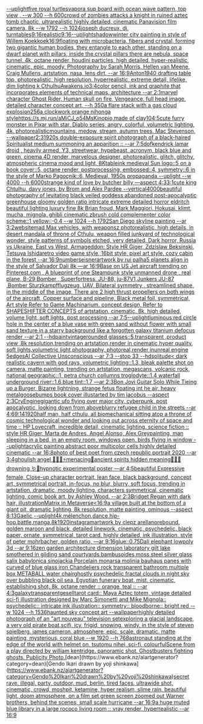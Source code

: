 [--uplight](https://www.ebank.nz/aiartgenerator?category=--uplight)[five royal turtles](https://www.ebank.nz/aiartgenerator?category=five%20royal%20turtles)[vapor](https://www.ebank.nz/aiartgenerator?category=vapor)[a sup board with ocean wave pattern, top view , --w 300 --h 600](https://www.ebank.nz/aiartgenerator?category=a%20sup%20board%20with%20ocean%20wave%20pattern%2C%20top%20view%20%2C%20--w%20300%20--h%20600)[crowd of zombies attacks a knight in ruined aztec tomb chaotic, ultrarealistic highly detailed, cinematic Panavision film camera, 8k --w 1792 --h 1024](https://www.ebank.nz/aiartgenerator?category=crowd%20of%20zombies%20attacks%20a%20knight%20in%20ruined%20aztec%20tomb%20chaotic%2C%20ultrarealistic%20highly%20detailed%2C%20cinematic%20Panavision%20film%20camera%2C%208k%20--w%201792%20--h%201024)[joseph ducreux, dj, turntables](https://www.ebank.nz/aiartgenerator?category=joseph%20ducreux%2C%20dj%2C%20turntables)[9:16](https://www.ebank.nz/aiartgenerator?category=9%3A16)[realistic](https://www.ebank.nz/aiartgenerator?category=realistic)[9:16](https://www.ebank.nz/aiartgenerator?category=9%3A16)[--uplight](https://www.ebank.nz/aiartgenerator?category=--uplight)[shadow](https://www.ebank.nz/aiartgenerator?category=shadow)[winter city painting in style of Willem Koekkoek](https://www.ebank.nz/aiartgenerator?category=winter%20city%20painting%20in%20style%20of%20Willem%20Koekkoek)[16:9](https://www.ebank.nz/aiartgenerator?category=16%3A9)[floating with microbacteria, fibers and crystal, forming two gigantic human bodies, they entangle to each other, standing on a dwarf planet with pillars, inside the crystal pillars there are nebula, space tunnel, 4k, octane render, houdini particles, high detailed, hyper-realistic, cinematic, epic, moody, Photography by Sarah Morris, Hellen van Meene, Craig Mullens, artstation, nasa, lens dirt, --ar 16:9](https://www.ebank.nz/aiartgenerator?category=floating%20with%20microbacteria%2C%20fibers%20and%20crystal%2C%20forming%20two%20gigantic%20human%20bodies%2C%20they%20entangle%20to%20each%20other%2C%20standing%20on%20a%20dwarf%20planet%20with%20pillars%2C%20inside%20the%20crystal%20pillars%20there%20are%20nebula%2C%20space%20tunnel%2C%204k%2C%20octane%20render%2C%20houdini%20particles%2C%20high%20detailed%2C%20hyper-realistic%2C%20cinematic%2C%20epic%2C%20moody%2C%20Photography%20by%20Sarah%20Morris%2C%20Hellen%20van%20Meene%2C%20Craig%20Mullens%2C%20artstation%2C%20nasa%2C%20lens%20dirt%2C%20--ar%2016%3A9)[Anton](https://www.ebank.nz/aiartgenerator?category=Anton)[1940 drafting table top, photorealistic, high resolution, hyperrealistic, extreme detail, lifelike, dim lighting k CthulhuAwakens.io](https://www.ebank.nz/aiartgenerator?category=1940%20drafting%20table%20top%2C%20photorealistic%2C%20high%20resolution%2C%20hyperrealistic%2C%20extreme%20detail%2C%20lifelike%2C%20dim%20lighting%20k%20CthulhuAwakens.io)[3:4](https://www.ebank.nz/aiartgenerator?category=3%3A4)[color pencil, ink and graphite that incorporates elements of technical maps, architecture --ar 2:1](https://www.ebank.nz/aiartgenerator?category=color%20pencil%2C%20ink%20and%20graphite%20that%20incorporates%20elements%20of%20technical%20maps%2C%20architecture%20--ar%202%3A1)[marvel character Ghost Rider, Human skull on fire, Vengeance,  full head image,  detailed character concept art, --h 350](https://www.ebank.nz/aiartgenerator?category=marvel%20character%20Ghost%20Rider%2C%20Human%20skull%20on%20fire%2C%20Vengeance%2C%20%20full%20head%20image%2C%20%20detailed%20character%20concept%20art%2C%20--h%20350)[a flare stack with a gas cloud explosion](https://www.ebank.nz/aiartgenerator?category=a%20flare%20stack%20with%20a%20gas%20cloud%20explosion)[256](https://www.ebank.nz/aiartgenerator?category=256)[a clockwork orange nihonga style](https://www.ebank.nz/aiartgenerator?category=a%20clockwork%20orange%20nihonga%20style)[<https://s.mj.run/aMiCJ_o54Ms>](https://www.ebank.nz/aiartgenerator?category=%3Chttps%3A//s.mj.run/aMiCJ_o54Ms%3E)[Kinopio,made of clay](https://www.ebank.nz/aiartgenerator?category=Kinopio%2Cmade%20of%20clay)[10](https://www.ebank.nz/aiartgenerator?category=10)[4:5](https://www.ebank.nz/aiartgenerator?category=4%3A5)[cute furry monster in Pixar with star, Diablo series, angry, colorful, volumetric lighting, 4k, photorealistic](https://www.ebank.nz/aiartgenerator?category=cute%20furry%20monster%20in%20Pixar%20with%20star%2C%20Diablo%20series%2C%20angry%2C%20colorful%2C%20volumetric%20lighting%2C%204k%2C%20photorealistic)[mountains, medow, stream, autumn trees, Mac Stevenson, --wallpaper](https://www.ebank.nz/aiartgenerator?category=mountains%2C%20medow%2C%20stream%2C%20autumn%20trees%2C%20Mac%20Stevenson%2C%20--wallpaper)[2:3](https://www.ebank.nz/aiartgenerator?category=2%3A3)[1920s double-exposure spirit photograph of a black-haired Spiritualist medium summoning an apparition :: --ar 7:5](https://www.ebank.nz/aiartgenerator?category=1920s%20double-exposure%20spirit%20photograph%20of%20a%20black-haired%20Spiritualist%20medium%20summoning%20an%20apparition%20%3A%3A%20--ar%207%3A5)[dof](https://www.ebank.nz/aiartgenerator?category=dof)[kendrick lamar droid , heavily armed, Y3, streetwear, hypebeast, acronym, black blue and green, cinema 4D render, marvelous designer, photorealistic, glitch, glitchy, atmospheric cinema mood and light, 8K](https://www.ebank.nz/aiartgenerator?category=kendrick%20lamar%20droid%20%2C%20heavily%20armed%2C%20Y3%2C%20streetwear%2C%20hypebeast%2C%20acronym%2C%20black%20blue%20and%20green%2C%20cinema%204D%20render%2C%20marvelous%20designer%2C%20photorealistic%2C%20glitch%2C%20glitchy%2C%20atmospheric%20cinema%20mood%20and%20light%2C%208K)[table](https://www.ebank.nz/aiartgenerator?category=table)[ink medieval Sun logo::5 on a book cover::5, octane render, postprocessing, embossed::4, symmetry::6 in the style of Marko Pagoçnik::6, Medieval, 1950s propaganda --uplight --w 4000 --h 6000](https://www.ebank.nz/aiartgenerator?category=ink%20medieval%20Sun%20logo%3A%3A5%20on%20a%20book%20cover%3A%3A5%2C%20octane%20render%2C%20postprocessing%2C%20embossed%3A%3A4%2C%20symmetry%3A%3A6%20in%20the%20style%20of%20Marko%20Pago%C3%A7nik%3A%3A6%2C%20Medieval%2C%201950s%20propaganda%20--uplight%20--w%204000%20--h%206000)[strange kind of love by butcher billy —aspect 4:3](https://www.ebank.nz/aiartgenerator?category=strange%20kind%20of%20love%20by%20butcher%20billy%20%E2%80%94aspect%204%3A3)[3:1](https://www.ebank.nz/aiartgenerator?category=3%3A1)[cute king Chtulhu, davy jones, by Brom and Alex Pardee --vertical](https://www.ebank.nz/aiartgenerator?category=cute%20king%20Chtulhu%2C%20davy%20jones%2C%20by%20Brom%20and%20Alex%20Pardee%20--vertical)[4000](https://www.ebank.nz/aiartgenerator?category=4000)[beautiful photography of levitating black veiled goddess abandoned post-apocalyptic greenhouse gloomy golden ratio intricate extreme detailed horror eldritch beautiful lighting luxury fine 8k Brian froud, Mark Maggiori, Hokusai, klimt, mucha, mignola, ghibli cinematic zbrush cold complementer color scheme::1 yellow::-0.4 --w 1024 --h 1792](https://www.ebank.nz/aiartgenerator?category=beautiful%20photography%20of%20levitating%20black%20veiled%20goddess%20abandoned%20post-apocalyptic%20greenhouse%20gloomy%20golden%20ratio%20intricate%20extreme%20detailed%20horror%20eldritch%20beautiful%20lighting%20luxury%20fine%208k%20Brian%20froud%2C%20Mark%20Maggiori%2C%20Hokusai%2C%20klimt%2C%20mucha%2C%20mignola%2C%20ghibli%20cinematic%20zbrush%20cold%20complementer%20color%20scheme%3A%3A1%20yellow%3A%3A-0.4%20--w%201024%20--h%201792)[San Diego skyline painting --ar 3:2](https://www.ebank.nz/aiartgenerator?category=San%20Diego%20skyline%20painting%20--ar%203%3A2)[website](https://www.ebank.nz/aiartgenerator?category=website)[mad Max vehicles, with weaponsz photorealistic, high details, in desert,](https://www.ebank.nz/aiartgenerator?category=mad%20Max%20vehicles%2C%20with%20weaponsz%20photorealistic%2C%20high%20details%2C%20in%20desert%2C)[mandala of throne of Cthulu, weapon filled junkyard of technological wonder, style patterns of symbols etched, very detailed, Dark horror, Russia vs Ukraine, East vs West, Armageddon: Style HR Giger, Zdzislaw Beksinski, Tetsuya Ishida](https://www.ebank.nz/aiartgenerator?category=mandala%20of%20throne%20of%20Cthulu%2C%20weapon%20filled%20junkyard%20of%20technological%20wonder%2C%20style%20patterns%20of%20symbols%20etched%2C%20very%20detailed%2C%20Dark%20horror%2C%20Russia%20vs%20Ukraine%2C%20East%20vs%20West%2C%20Armageddon%3A%20Style%20HR%20Giger%2C%20Zdzislaw%20Beksinski%2C%20Tetsuya%20Ishida)[retro video game style, 16bit style, pixel art style, cozy cabin in the forest --ar 16:9](https://www.ebank.nz/aiartgenerator?category=retro%20video%20game%20style%2C%2016bit%20style%2C%20pixel%20art%20style%2C%20cozy%20cabin%20in%20the%20forest%20--ar%2016%3A9)[numbers](https://www.ebank.nz/aiartgenerator?category=numbers)[eisner](https://www.ebank.nz/aiartgenerator?category=eisner)[artwork by rui palha](https://www.ebank.nz/aiartgenerator?category=artwork%20by%20rui%20palha)[5 planets align in the style of Salvador Dali 8k —ar 16:9](https://www.ebank.nz/aiartgenerator?category=5%20planets%20align%20in%20the%20style%20of%20Salvador%20Dali%208k%20%E2%80%94ar%2016%3A9)[Base on US Jet aircraft trending on Pinterest.com , A blueprint of one Steampunk style unmanned drone , real plane, B-29 Bomber , Superfortress,  JU-88, ju-87V1,Junkers JU-87 ,Bomber Sturzkampfflugzeug, UAV, Bilateral symmetry , streamlined shape, in the middle of the image,  There are 2 high thrust propellers on both wings of the aircraft, Copper surface and pipeline,  Black metal foil, symmetrical,  Art style Refer to Game Machinarium.  concept design, Refer to SHAPESHIFTER CONCEPTS  of artstation, cinematic,  8k, high detailed,  volume light,  soft lights,  post processing    --ar 7:5](https://www.ebank.nz/aiartgenerator?category=Base%20on%20US%20Jet%20aircraft%20trending%20on%20Pinterest.com%20%2C%20A%20blueprint%20of%20one%20Steampunk%20style%20unmanned%20drone%20%2C%20real%20plane%2C%20B-29%20Bomber%20%2C%20Superfortress%2C%20%20JU-88%2C%20ju-87V1%2CJunkers%20JU-87%20%2CBomber%20Sturzkampfflugzeug%2C%20UAV%2C%20Bilateral%20symmetry%20%2C%20streamlined%20shape%2C%20in%20the%20middle%20of%20the%20image%2C%20%20There%20are%202%20high%20thrust%20propellers%20on%20both%20wings%20of%20the%20aircraft%2C%20Copper%20surface%20and%20pipeline%2C%20%20Black%20metal%20foil%2C%20symmetrical%2C%20%20Art%20style%20Refer%20to%20Game%20Machinarium.%20%20concept%20design%2C%20Refer%20to%20SHAPESHIFTER%20CONCEPTS%20%20of%20artstation%2C%20cinematic%2C%20%208k%2C%20high%20detailed%2C%20%20volume%20light%2C%20%20soft%20lights%2C%20%20post%20processing%20%20%20%20--ar%207%3A5)[--uplight](https://www.ebank.nz/aiartgenerator?category=--uplight)[luminous red circle hole in the center of a blue vase with green sand without flower with small sand texture in a starry background like a forgotten galaxy titanium defocus render --ar 2:1 --hd](https://www.ebank.nz/aiartgenerator?category=luminous%20red%20circle%20hole%20in%20the%20center%20of%20a%20blue%20vase%20with%20green%20sand%20without%20flower%20with%20small%20sand%20texture%20in%20a%20starry%20background%20like%20a%20forgotten%20galaxy%20titanium%20defocus%20render%20--ar%202%3A1%20--hd)[paint](https://www.ebank.nz/aiartgenerator?category=paint)[vintagerounded glasses::5,transparent ,product view ,8k resolution,trending on artstation,render in cinematic,hyper quality, soft lights,volumetric light,photography, photoreal,render inunreal engine 5](https://www.ebank.nz/aiartgenerator?category=vintagerounded%20glasses%3A%3A5%2Ctransparent%20%2Cproduct%20view%20%2C8k%20resolution%2Ctrending%20on%20artstation%2Crender%20in%20cinematic%2Chyper%20quality%2C%20soft%20lights%2Cvolumetric%20light%2Cphotography%2C%20photoreal%2Crender%20inunreal%20engine%205)[edges](https://www.ebank.nz/aiartgenerator?category=edges)[AI Collective Unsconscious --ar 7:3 --stop 33 --hd](https://www.ebank.nz/aiartgenerator?category=AI%20Collective%20Unsconscious%20--ar%207%3A3%20--stop%2033%20--hd)[solitude](https://www.ebank.nz/aiartgenerator?category=solitude)[< dark realistic cavern with god rays, volumetric lighting::1.3, bleak palette shot on camera, matte painting, trending on artstation, megascans, volcanic rock, national geographic::1, petra church collumns troglodyte::1.4 waterfall underground river::1.6 blue tint::1.7 —ar 2:3](https://www.ebank.nz/aiartgenerator?category=%3C%20dark%20realistic%20cavern%20with%20god%20rays%2C%20volumetric%20lighting%3A%3A1.3%2C%20bleak%20palette%20shot%20on%20camera%2C%20matte%20painting%2C%20trending%20on%20artstation%2C%20megascans%2C%20volcanic%20rock%2C%20national%20geographic%3A%3A1%2C%20petra%20church%20collumns%20troglodyte%3A%3A1.4%20waterfall%20underground%20river%3A%3A1.6%20blue%20tint%3A%3A1.7%20%E2%80%94ar%202%3A3)[Bon Jovi Guitar Solo While Tieing up a Burger, Bizarre lightning, strange fetus floating int he air, heavy metal](https://www.ebank.nz/aiartgenerator?category=Bon%20Jovi%20Guitar%20Solo%20While%20Tieing%20up%20a%20Burger%2C%20Bizarre%20lightning%2C%20strange%20fetus%20floating%20int%20he%20air%2C%20heavy%20metal)[goosebumps book cover illustarted by tim jacobus --aspect 2:3](https://www.ebank.nz/aiartgenerator?category=goosebumps%20book%20cover%20illustarted%20by%20tim%20jacobus%20--aspect%202%3A3)[CryEngine](https://www.ebank.nz/aiartgenerator?category=CryEngine)[gigantic ufo flying over major city, cyberpunk, post apocalyptic, looking down from above](https://www.ebank.nz/aiartgenerator?category=gigantic%20ufo%20flying%20over%20major%20city%2C%20cyberpunk%2C%20post%20apocalyptic%2C%20looking%20down%20from%20above)[blurry refugee child in the streets  --ar 4:6](https://www.ebank.nz/aiartgenerator?category=blurry%20refugee%20child%20in%20the%20streets%20%20--ar%204%3A6)[9:14](https://www.ebank.nz/aiartgenerator?category=9%3A14)[1920](https://www.ebank.nz/aiartgenerator?category=1920)[half man, half cthulu, all biomechanical sitting atop a throne of cosmic technological wonder and looking out across eternity of space and time :: HP Lovecraft, incredible detail, cinematic lighting, science fiction :: style HR Giger, Marta de Andres, Angel Alonso, Alex Grey](https://www.ebank.nz/aiartgenerator?category=half%20man%2C%20half%20cthulu%2C%20all%20biomechanical%20sitting%20atop%20a%20throne%20of%20cosmic%20technological%20wonder%20and%20looking%20out%20across%20eternity%20of%20space%20and%20time%20%3A%3A%20HP%20Lovecraft%2C%20incredible%20detail%2C%20cinematic%20lighting%2C%20science%20fiction%20%3A%3A%20style%20HR%20Giger%2C%20Marta%20de%20Andres%2C%20Angel%20Alonso%2C%20Alex%20Grey)[painting, man sleeping in a bed, in an empty room, windows open, birds flying in window --uplight](https://www.ebank.nz/aiartgenerator?category=painting%2C%20man%20sleeping%20in%20a%20bed%2C%20in%20an%20empty%20room%2C%20windows%20open%2C%20birds%20flying%20in%20window%20--uplight)[acrylic painting abstract poor multicolor cells highly detailed cinematic --ar 16:8](https://www.ebank.nz/aiartgenerator?category=acrylic%20painting%20abstract%20poor%20multicolor%20cells%20highly%20detailed%20cinematic%20--ar%2016%3A8)[photo of best poet from czech republic portrait 2020 --ar 3:4](https://www.ebank.nz/aiartgenerator?category=photo%20of%20best%20poet%20from%20czech%20republic%20portrait%202020%20--ar%203%3A4)[ghoulish angel 🧊🍼✨⚡️menacing🌙ancient spirits hidden meaning🐚🍄🦚drowning 🪱🐍hypnotic experimental poster —ar 4:5](https://www.ebank.nz/aiartgenerator?category=ghoulish%20angel%20%F0%9F%A7%8A%F0%9F%8D%BC%E2%9C%A8%E2%9A%A1%EF%B8%8Fmenacing%F0%9F%8C%99ancient%20spirits%20hidden%20meaning%F0%9F%90%9A%F0%9F%8D%84%F0%9F%A6%9Adrowning%20%F0%9F%AA%B1%F0%9F%90%8Dhypnotic%20experimental%20poster%20%E2%80%94ar%204%3A5)[beautiful Expressive female, Close-up character portrait, lean face, black background, concept art, symmetrical portrait, in-focus, no blur, blurry, soft focus, trending in artstation, dramatic, moody lighting, characters symmetrical, cinematic lighting, comic book art, by Ashley Wood. --ar 2:3](https://www.ebank.nz/aiartgenerator?category=beautiful%20Expressive%20female%2C%20Close-up%20character%20portrait%2C%20lean%20face%2C%20black%20background%2C%20concept%20art%2C%20symmetrical%20portrait%2C%20in-focus%2C%20no%20blur%2C%20blurry%2C%20soft%20focus%2C%20trending%20in%20artstation%2C%20dramatic%2C%20moody%20lighting%2C%20characters%20symmetrical%2C%20cinematic%20lighting%2C%20comic%20book%20art%2C%20by%20Ashley%20Wood.%20--ar%202%3A3)[Bridget Regan with dark hair, illustration](https://www.ebank.nz/aiartgenerator?category=Bridget%20Regan%20with%20dark%20hair%2C%20illustration)[Matrix in Metaverse](https://www.ebank.nz/aiartgenerator?category=Matrix%20in%20Metaverse)[<16:9](https://www.ebank.nz/aiartgenerator?category=%3C16%3A9)[a village built at the bottom of a giant pit, dramatic lighting, 8k resolution, matte painting, ominous --aspect 8:13](https://www.ebank.nz/aiartgenerator?category=a%20village%20built%20at%20the%20bottom%20of%20a%20giant%20pit%2C%20dramatic%20lighting%2C%208k%20resolution%2C%20matte%20painting%2C%20ominous%20--aspect%208%3A13)[Gaelic,](https://www.ebank.nz/aiartgenerator?category=Gaelic%2C)[--uplight](https://www.ebank.nz/aiartgenerator?category=--uplight)[4k,](https://www.ebank.nz/aiartgenerator?category=4k%2C)[mélenchon,dance,hip-hop,battle,manga,8k](https://www.ebank.nz/aiartgenerator?category=m%C3%A9lenchon%2Cdance%2Chip-hop%2Cbattle%2Cmanga%2C8k)[1920](https://www.ebank.nz/aiartgenerator?category=1920)[instagram](https://www.ebank.nz/aiartgenerator?category=instagram)[artwork by clepz arellano](https://www.ebank.nz/aiartgenerator?category=artwork%20by%20clepz%20arellano)[rebound, golden maroon and black, detailed linework, cinematic, psychedelic, black paper, ornate, symmetrical, tarot card, highly detailed, ink illustration, style of peter mohrbacher, golden ratio, —ar 9:16](https://www.ebank.nz/aiartgenerator?category=rebound%2C%20golden%20maroon%20and%20black%2C%20detailed%20linework%2C%20cinematic%2C%20psychedelic%2C%20black%20paper%2C%20ornate%2C%20symmetrical%2C%20tarot%20card%2C%20highly%20detailed%2C%20ink%20illustration%2C%20style%20of%20peter%20mohrbacher%2C%20golden%20ratio%2C%20%E2%80%94ar%209%3A16)[glue](https://www.ebank.nz/aiartgenerator?category=glue)[::0.75](https://www.ebank.nz/aiartgenerator?category=%3A%3A0.75)[Dali elephant lowpoly 3d --ar 9:16](https://www.ebank.nz/aiartgenerator?category=Dali%20elephant%20lowpoly%203d%20--ar%209%3A16)[zen garden architecture dimension laboratory gilt lake smothered in gilding sand courtyards bambusoides moss steel silver glass salix babylonica sinojackia Porcelain monarsa molinia bauhaus panes with curved of blue glass iron Chandeliers rock transparent bathroom multiple box METABALL water chair](https://www.ebank.nz/aiartgenerator?category=zen%20garden%20architecture%20dimension%20laboratory%20gilt%20lake%20smothered%20in%20gilding%20sand%20courtyards%20bambusoides%20moss%20steel%20silver%20glass%20salix%20babylonica%20sinojackia%20Porcelain%20monarsa%20molinia%20bauhaus%20panes%20with%20curved%20of%20blue%20glass%20iron%20Chandeliers%20rock%20transparent%20bathroom%20multiple%20box%20METABALL%20water%20chair)[ghostly psychedelic fractal clouds in night sky over bubbling black oil sea, Egyptian funerary boat, mist, cinematic, establishing shot, 8k, octane render :: orange, teal :: --ar 4:3](https://www.ebank.nz/aiartgenerator?category=ghostly%20psychedelic%20fractal%20clouds%20in%20night%20sky%20over%20bubbling%20black%20oil%20sea%2C%20Egyptian%20funerary%20boat%2C%20mist%2C%20cinematic%2C%20establishing%20shot%2C%208k%2C%20octane%20render%20%3A%3A%20orange%2C%20teal%20%3A%3A%20--ar%204%3A3)[galaxy](https://www.ebank.nz/aiartgenerator?category=galaxy)[transparent](https://www.ebank.nz/aiartgenerator?category=transparent)[gesell](https://www.ebank.nz/aiartgenerator?category=gesell)[tarot card:: Maya Aztec totem, vintage detailed sci-fi illustration designed by Marc Simonetti and Mike Mignola:: psychedelic:: intricate ink illustration:: symmetry:: bloodborne:: bright red  --w 1024 --h 1536](https://www.ebank.nz/aiartgenerator?category=tarot%20card%3A%3A%20Maya%20Aztec%20totem%2C%20vintage%20detailed%20sci-fi%20illustration%20designed%20by%20Marc%20Simonetti%20and%20Mike%20Mignola%3A%3A%20psychedelic%3A%3A%20intricate%20ink%20illustration%3A%3A%20symmetry%3A%3A%20bloodborne%3A%3A%20bright%20red%20%20--w%201024%20--h%201536)[haunted sky concept art --wallpaper](https://www.ebank.nz/aiartgenerator?category=haunted%20sky%20concept%20art%20--wallpaper)[highly detailed photograph of an "art nouveau" television set](https://www.ebank.nz/aiartgenerator?category=highly%20detailed%20photograph%20of%20an%20%22art%20nouveau%22%20television%20set)[exploring a glacial landscape, a very old pirate boat,scifi, icy, frigid, snowing, windy, in the style of steven spielberg. james cameron. atmosphere, epic. scale. dramatic. matte painting, mysterious, coral blue --w 1920 --h 768](https://www.ebank.nz/aiartgenerator?category=exploring%20a%20glacial%20landscape%2C%20a%20very%20old%20pirate%20boat%2Cscifi%2C%20icy%2C%20frigid%2C%20snowing%2C%20windy%2C%20in%20the%20style%20of%20steven%20spielberg.%20james%20cameron.%20atmosphere%2C%20epic.%20scale.%20dramatic.%20matte%20painting%2C%20mysterious%2C%20coral%20blue%20--w%201920%20--h%20768)[astronaut standing at the edge of the world with helmet on, tsutomu nihei, sci-fi, colourful](https://www.ebank.nz/aiartgenerator?category=astronaut%20standing%20at%20the%20edge%20of%20the%20world%20with%20helmet%20on%2C%20tsutomu%20nihei%2C%20sci-fi%2C%20colourful)[Scene from a play directed by william kentridge. panoramic shot. Ghostbusters fighting ghosts.  Publicity Photo.](https://www.ebank.nz/aiartgenerator?category=Scene%20from%20a%20play%20directed%20by%20william%20kentridge.%20panoramic%20shot.%20Ghostbusters%20fighting%20ghosts.%20%20Publicity%20Photo.)[dean](https://www.ebank.nz/aiartgenerator?category=dean)[Gendo Ikari drawn by yoji shinkawa](https://www.ebank.nz/aiartgenerator?category=Gendo%20Ikari%20drawn%20by%20yoji%20shinkawa)[secret rave, illegal, party, outdoor, mud, berlin, tired faces, ultrawide shot, cinematic, crowd, moshpit, ketamine, hyper realism, slime rain, beautiful light, doom atmosphere, on a film set green screen zoomed out Warner brothers, behind the scenes, small scale hurricane --ar 16:9](https://www.ebank.nz/aiartgenerator?category=secret%20rave%2C%20illegal%2C%20party%2C%20outdoor%2C%20mud%2C%20berlin%2C%20tired%20faces%2C%20ultrawide%20shot%2C%20cinematic%2C%20crowd%2C%20moshpit%2C%20ketamine%2C%20hyper%20realism%2C%20slime%20rain%2C%20beautiful%20light%2C%20doom%20atmosphere%2C%20on%20a%20film%20set%20green%20screen%20zoomed%20out%20Warner%20brothers%2C%20behind%20the%20scenes%2C%20small%20scale%20hurricane%20--ar%2016%3A9)[a huge muted blue library in a large rococo living room :: vray render, hyperrealistic --ar 16:9](https://www.ebank.nz/aiartgenerator?category=a%20huge%20muted%20blue%20library%20in%20a%20large%20rococo%20living%20room%20%3A%3A%20vray%20render%2C%20hyperrealistic%20--ar%2016%3A9)